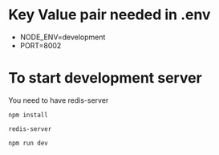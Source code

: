 # Key Value pair needed in .env

- NODE_ENV=development
- PORT=8002

# To start development server

You need to have redis-server

`npm install`

`redis-server`

`npm run dev`
